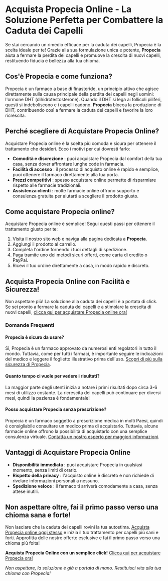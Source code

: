 # Acquista Propecia Online - La Soluzione Perfetta per Combattere la Caduta dei Capelli

Se stai cercando un rimedio efficace per la caduta dei capelli, Propecia è la scelta ideale per te! Grazie alla sua formulazione unica e potente, **Propecia** aiuta a fermare la perdita dei capelli e promuove la crescita di nuovi capelli, restituendo fiducia e bellezza alla tua chioma.

## Cos'è Propecia e come funziona?

Propecia è un farmaco a base di finasteride, un principio attivo che agisce direttamente sulla causa principale della perdita dei capelli negli uomini: l'ormone DHT (dihidrotestosterone). Quando il DHT si lega ai follicoli piliferi, questi si indeboliscono e i capelli cadono. **Propecia** blocca la produzione di DHT, contribuendo così a fermare la caduta dei capelli e favorire la loro ricrescita.

## Perché scegliere di **Acquistare Propecia Online**?

Acquistare Propecia online è la scelta più comoda e sicura per ottenere il trattamento che desideri. Ecco i motivi per cui dovresti farlo:

- **Comodità e discrezione** : puoi acquistare Propecia dal comfort della tua casa, senza dover affrontare lunghe code in farmacia.
- **Facilità di accesso** : il processo di acquisto online è rapido e semplice, puoi ottenere il farmaco direttamente alla tua porta.
- **Prezzi competitivi** : spesso acquistare online permette di risparmiare rispetto alle farmacie tradizionali.
- **Assistenza clienti** : molte farmacie online offrono supporto e consulenza gratuita per aiutarti a scegliere il prodotto giusto.

## Come acquistare Propecia online?

Acquistare Propecia online è semplice! Segui questi passi per ottenere il trattamento giusto per te:

1. Visita il nostro sito web e naviga alla pagina dedicata a **Propecia**.
2. Aggiungi il prodotto al carrello.
3. Completa l'ordine fornendo i tuoi dettagli di spedizione.
4. Paga tramite uno dei metodi sicuri offerti, come carta di credito o PayPal.
5. Ricevi il tuo ordine direttamente a casa, in modo rapido e discreto.

## Acquista Propecia Online con Facilità e Sicurezza!

Non aspettare più! La soluzione alla caduta dei capelli è a portata di click. Se sei pronto a fermare la caduta dei capelli e a stimolare la crescita di nuovi capelli, [clicca qui per acquistare Propecia online ora!](https://tinyurl.com/buypropeciabestprice)

### Domande Frequenti

#### **Propecia è sicuro da usare?**

Sì, Propecia è un farmaco approvato da numerosi enti regolatori in tutto il mondo. Tuttavia, come per tutti i farmaci, è importante seguire le indicazioni del medico e leggere il foglietto illustrativo prima dell'uso. [Scopri di più sulla sicurezza di Propecia](https://tinyurl.com/buypropeciabestprice).

#### **Quanto tempo ci vuole per vedere i risultati?**

La maggior parte degli utenti inizia a notare i primi risultati dopo circa 3-6 mesi di utilizzo costante. La ricrescita dei capelli può continuare per diversi mesi, quindi la pazienza è fondamentale!

#### **Posso acquistare Propecia senza prescrizione?**

Propecia è un farmaco soggetto a prescrizione medica in molti Paesi, quindi è consigliabile consultare un medico prima di acquistarlo. Tuttavia, alcune farmacie online offrono la possibilità di acquistarlo con una semplice consulenza virtuale. [Contatta un nostro esperto per maggiori informazioni](https://tinyurl.com/buypropeciabestprice).

## **Vantaggi di Acquistare Propecia Online**

- **Disponibilità immediata** : puoi acquistare Propecia in qualsiasi momento, senza limiti di orario.
- **Rispetto della privacy** : l'acquisto online è discreto e non richiede di rivelare informazioni personali a nessuno.
- **Spedizione veloce** : il farmaco ti arriverà comodamente a casa, senza attese inutili.

## Non aspettare oltre, fai il primo passo verso una chioma sana e forte!

Non lasciare che la caduta dei capelli rovini la tua autostima. [Acquista Propecia online oggi stesso](https://tinyurl.com/buypropeciabestprice) e inizia il tuo trattamento per capelli più sani e forti. Approfitta delle nostre offerte esclusive e fai il primo passo verso una chioma più folta!

**Acquista Propecia Online con un semplice click!** [Clicca qui per acquistare Propecia ora!](https://tinyurl.com/buypropeciabestprice)

_Non aspettare, la soluzione è già a portata di mano. Restituisci vita alla tua chioma con Propecia!_
